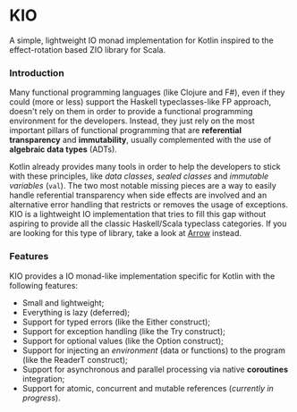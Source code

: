 # KIO
A simple, lightweight IO monad implementation for Kotlin inspired to the effect-rotation based ZIO library for Scala.

### Introduction
Many functional programming languages (like Clojure and F#), even if they could (more or less) support the 
Haskell typeclasses-like FP approach, doesn't rely on them in order to provide a
functional programming environment for the developers.
Instead, they just rely on the most important pillars of functional programming that are 
__referential transparency__ and __immutability__, usually complemented with the use 
of __algebraic data types__ (ADTs).
 
 Kotlin already provides many tools in order to help the developers to stick with these principles, like _data classes_,
 _sealed classes_ and _immutable variables_ (`val`).
 The two most notable missing pieces are a way to easily handle referential transparency 
 when side effects are involved and an alternative error handling that restricts or removes the usage of exceptions.
 KIO is a lightweight IO implementation that tries to fill this gap without aspiring to provide all the classic
 Haskell/Scala typeclass categories. If you are looking for this type of library, 
 take a look at [Arrow](https://arrow-kt.io) instead.

### Features
KIO provides a IO monad-like implementation specific for Kotlin with the following features:
 - Small and lightweight;
 - Everything is lazy (deferred);
 - Support for typed errors (like the Either construct);
 - Support for exception handling (like the Try construct);
 - Support for optional values (like the Option construct);
 - Support for injecting an _environment_ (data or functions) to the program (like the ReaderT construct); 
 - Support for asynchronous and parallel processing via native __coroutines__ integration;
 - Support for atomic, concurrent and mutable references (_currently in progress_).
 
